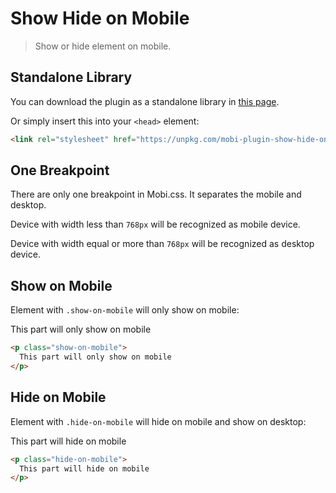 # Show Hide on Mobile

> Show or hide element on mobile.

## Standalone Library

You can download the plugin as a standalone library in [this page](https://github.com/mobi-css/mobi.css/tree/master/packages/mobi-plugin-show-hide-on-mobile/dist).

Or simply insert this into your `<head>` element:

```html
<link rel="stylesheet" href="https://unpkg.com/mobi-plugin-show-hide-on-mobile/dist/mobi-plugin-show-hide-on-mobile.min.css" />
```

## One Breakpoint

There are only one breakpoint in Mobi.css. It separates the mobile and desktop.

Device with width less than `768px` will be recognized as mobile device.

Device with width equal or more than `768px` will be recognized as desktop device.

## Show on Mobile

Element with `.show-on-mobile` will only show on mobile:

<p class="show-on-mobile">
  This part will only show on mobile
</p>

```html
<p class="show-on-mobile">
  This part will only show on mobile
</p>
```

## Hide on Mobile

Element with `.hide-on-mobile` will hide on mobile and show on desktop:

<p class="hide-on-mobile">
  This part will hide on mobile
</p>

```html
<p class="hide-on-mobile">
  This part will hide on mobile
</p>
```
